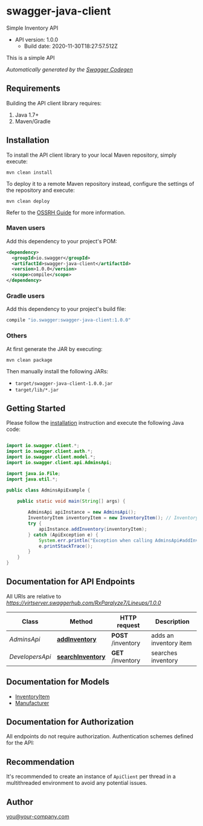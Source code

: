 # swagger-java-client

Simple Inventory API
- API version: 1.0.0
  - Build date: 2020-11-30T18:27:57.512Z

This is a simple API


*Automatically generated by the [Swagger Codegen](https://github.com/swagger-api/swagger-codegen)*


## Requirements

Building the API client library requires:
1. Java 1.7+
2. Maven/Gradle

## Installation

To install the API client library to your local Maven repository, simply execute:

```shell
mvn clean install
```

To deploy it to a remote Maven repository instead, configure the settings of the repository and execute:

```shell
mvn clean deploy
```

Refer to the [OSSRH Guide](http://central.sonatype.org/pages/ossrh-guide.html) for more information.

### Maven users

Add this dependency to your project's POM:

```xml
<dependency>
  <groupId>io.swagger</groupId>
  <artifactId>swagger-java-client</artifactId>
  <version>1.0.0</version>
  <scope>compile</scope>
</dependency>
```

### Gradle users

Add this dependency to your project's build file:

```groovy
compile "io.swagger:swagger-java-client:1.0.0"
```

### Others

At first generate the JAR by executing:

```shell
mvn clean package
```

Then manually install the following JARs:

* `target/swagger-java-client-1.0.0.jar`
* `target/lib/*.jar`

## Getting Started

Please follow the [installation](#installation) instruction and execute the following Java code:

```java

import io.swagger.client.*;
import io.swagger.client.auth.*;
import io.swagger.client.model.*;
import io.swagger.client.api.AdminsApi;

import java.io.File;
import java.util.*;

public class AdminsApiExample {

    public static void main(String[] args) {
        
        AdminsApi apiInstance = new AdminsApi();
        InventoryItem inventoryItem = new InventoryItem(); // InventoryItem | Inventory item to add
        try {
            apiInstance.addInventory(inventoryItem);
        } catch (ApiException e) {
            System.err.println("Exception when calling AdminsApi#addInventory");
            e.printStackTrace();
        }
    }
}

```

## Documentation for API Endpoints

All URIs are relative to *https://virtserver.swaggerhub.com/RxParalyze7/Lineups/1.0.0*

Class | Method | HTTP request | Description
------------ | ------------- | ------------- | -------------
*AdminsApi* | [**addInventory**](docs/AdminsApi.md#addInventory) | **POST** /inventory | adds an inventory item
*DevelopersApi* | [**searchInventory**](docs/DevelopersApi.md#searchInventory) | **GET** /inventory | searches inventory


## Documentation for Models

 - [InventoryItem](docs/InventoryItem.md)
 - [Manufacturer](docs/Manufacturer.md)


## Documentation for Authorization

All endpoints do not require authorization.
Authentication schemes defined for the API:

## Recommendation

It's recommended to create an instance of `ApiClient` per thread in a multithreaded environment to avoid any potential issues.

## Author

you@your-company.com

